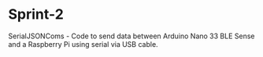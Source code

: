 # Sprint-2

SerialJSONComs - Code to send data between Arduino Nano 33 BLE Sense and a Raspberry Pi using serial via USB cable. 
